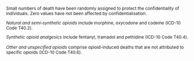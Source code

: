 <small>
Small numbers of death have been randomly assigned to protect the confidentiality of individuals. Zero values have not been affected by confidentialisation.

*Natural and semi-synthetic opioids* include morphine, oxycodone and codeine (ICD-10 Code T40.2).

*Synthetic opioid analgesics* include fentanyl, tramadol and pethidine (ICD-10 Code T40.4).

*Other and unspecified opioids* comprise opioid-induced deaths that are not attributed to specific opioids (ICD-10 Code T40.6).
</small>
